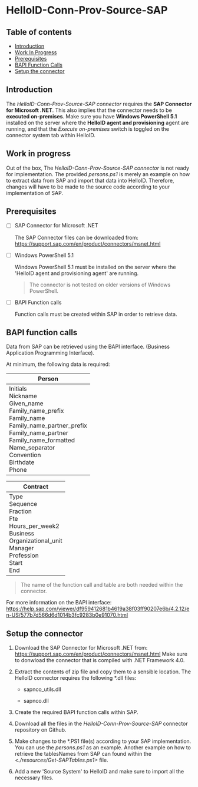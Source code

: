 # HelloID-Conn-Prov-Source-SAP

## Table of contents

 - [Introduction](#Introduction)
 - [Work In Progress](#Work-In-Progress)
 - [Prerequisites](#Prerequisites)
 - [BAPI Function Calls](#BAPI-function-calls)
 - [Setup the connector](#Setup-the-connector)

## Introduction

The *HelloID-Conn-Prov-Source-SAP connector* requires the **SAP Connector for Microsoft .NET**. This also implies that the connector needs to be **executed on-premises**. Make sure you have **Windows PowerShell 5.1** installed on the server where the **HelloID agent and provisioning** agent are running, and that the *Execute on-premises* switch is toggled on the connector system tab within HelloID.

## Work in progress

Out of the box, The *HelloID-Conn-Prov-Source-SAP connector* is not ready for implementation. The provided *persons.ps1* is merely an example on how to extract data from SAP and import that data into HelloID. Therefore, changes will have to be made to the source code according to your implementation of SAP. 

## Prerequisites

- [ ] SAP Connector for Microsoft .NET

  The SAP Connector files can be downloaded from: https://support.sap.com/en/product/connectors/msnet.html

- [ ] Windows PowerShell 5.1

  Windows PowerShell 5.1 must be installed on the server where the 'HelloID agent and provisioning agent' are running.

  > The connector is not tested on older versions of Windows PowerShell.

- [ ] BAPI Function calls

  Function calls must be created within SAP in order to retrieve data.

## BAPI function calls

Data from SAP can be retrieved using the BAPI interface. (Business Application Programming Interface). 

At minimum, the following data is required:

| Person                                                       |
| ------------------------------------------------------------ |
| Initials<br/>Nickname<br/>Given_name<br/>Family_name_prefix<br/>Family_name<br/>Family_name_partner_prefix<br/>Family_name_partner<br/>Family_name_formatted<br/>Name_separator<br/>Convention<br/>Birthdate<br/>Phone |

| Contract                                                     |
| ------------------------------------------------------------ |
| Type<br/>Sequence<br/>Fraction<br/>Fte<br/>Hours_per_week2<br/>Business<br/>Organizational_unit<br/>Manager<br/>Profession<br/>Start<br/>End |

> The name of the function call and table are both needed within the connector.

For more information on the BAPI interface: https://help.sap.com/viewer/df959412681b4619a38f03ff90207e6b/4.2.12/en-US/577b7d566d6d1014b3fc9283b0e91070.html

## Setup the connector

1. Download the SAP Connector for Microsoft .NET from: https://support.sap.com/en/product/connectors/msnet.html Make sure to donwload the connector that is compiled with .NET Framework 4.0.

2. Extract the contents of zip file and copy them to a sensible location. The HelloID connector requires the following *.dll files: 

   - sapnco_utils.dll

   - sapnco.dll

3. Create the required BAPI function calls within SAP.

4. Download all the files in the *HelloID-Conn-Prov-Source-SAP* connector repository on Github.

5. Make changes to the *.PS1 file(s) according to your SAP implementation. You can use the *persons.ps1* as an example. Another example on how to retrieve the tablesNames from SAP can found within the *<./resources/Get-SAPTables.ps1>* file.

6. Add a new 'Source System' to HelloID and make sure to import all the necessary files.
 
